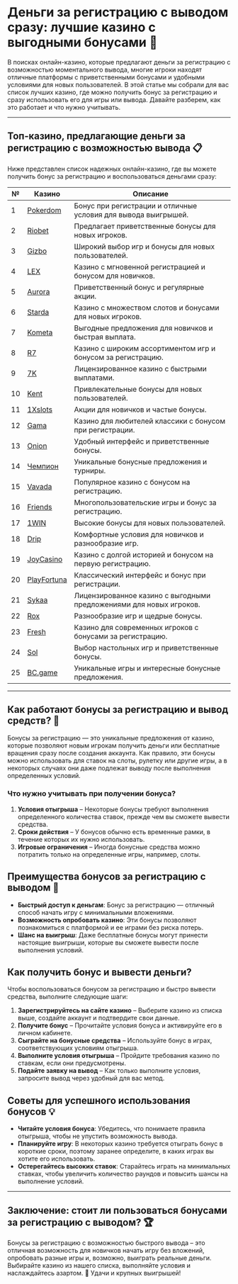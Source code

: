 # Деньги за регистрацию с выводом сразу: лучшие казино с выгодными бонусами 💸

В поисках онлайн-казино, которые предлагают деньги за регистрацию с возможностью моментального вывода, многие игроки находят отличные платформы с приветственными бонусами и удобными условиями для новых пользователей. В этой статье мы собрали для вас список лучших казино, где можно получить бонус за регистрацию и сразу использовать его для игры или вывода. Давайте разберем, как это работает и что нужно учитывать.

---

## Топ-казино, предлагающие деньги за регистрацию с возможностью вывода 📋

Ниже представлен список надежных онлайн-казино, где вы можете получить бонус за регистрацию и воспользоваться деньгами сразу:

| №  | Казино      | Описание                                                   |
|----|-------------|------------------------------------------------------------|
| 1  | [Pokerdom](https://brandplay.link/4k77v2yx) | Бонус при регистрации и отличные условия для вывода выигрышей. |
| 2  | [Riobet](https://brandplay.link/7xBLTPyj) | Предлагает приветственные бонусы для новых игроков. |
| 3  | [Gizbo](https://brandplay.link/bprXw4YV) | Широкий выбор игр и бонусы для новых пользователей. |
| 4  | [LEX](https://brandplay.link/zW4hdDFV) | Казино с мгновенной регистрацией и бонусом для новичков. |
| 5  | [Aurora](https://10trafic-stat2.com/click/668546556bcc6313411604bd/6766/13032/subaccount) | Приветственный бонус и регулярные акции. |
| 6  | [Starda](https://brandplay.link/fB7xwRFL) | Казино с множеством слотов и бонусами для новых игроков. |
| 7  | [Kometa](https://brandplay.link/8ZymQJV8) | Выгодные предложения для новичков и быстрая выплата. |
| 8  | [R7](https://brandplay.link/bMd3Yjsw) | Казино с широким ассортиментом игр и бонусом за регистрацию. |
| 9  | [7K](https://brandplay.link/BvQyFShp) | Лицензированное казино с быстрыми выплатами. |
| 10 | [Kent](https://brandplay.link/Fv2WP3js) | Привлекательные бонусы для новых пользователей. |
| 11 | [1Xslots](https://brandplay.link/hSB1khtr) | Акции для новичков и частые бонусы. |
| 12 | [Gama](https://brandplay.link/j6NMKsDz) | Казино для любителей классики с бонусом при регистрации. |
| 13 | [Onion](https://brandplay.link/zBGRVpQ9) | Удобный интерфейс и приветственные бонусы. |
| 14 | [Чемпион](https://temon-gter.cfd/go/lRq?p80412p304504pcc44t17455) | Уникальные бонусные предложения и турниры. |
| 15 | [Vavada](https://vavadapartner.pro/?promo=ea5c9275-6854-4505-94fc-95ab18221945-linkb2) | Популярное казино с бонусом на регистрацию. |
| 16 | [Friends](https://gofriends.vc/linkb2) | Многопользовательские игры и бонус за регистрацию. |
| 17 | [1WIN](https://brandplay.link/smXVpBbG) | Высокие бонусы для новых пользователей. |
| 18 | [Drip](https://drp-ircp01.com/c07e6a3db) | Комфортные условия для новичков и разнообразие игр. |
| 19 | [JoyCasino](https://rpc30.call2me.pro/?/ru/registration?apkpop=0&partner=p24970p3291217pc98f) | Казино с долгой историей и бонусом на первую регистрацию. |
| 20 | [PlayFortuna](https://fortunapromo.net/alt/playfortuna/registration?0dc4a9362a71feb7e3f165fb8e766f70) | Классический интерфейс и бонус при регистрации. |
| 21 | [Sykaa](https://s-two-way.com/?source=linkb2&pid=30697) | Лицензированное казино с выгодными предложениями для новых игроков. |
| 22 | [Rox](https://rox-pvwfpjgcxe.com/cb1ee18a5) | Разнообразие игр и щедрые бонусы. |
| 23 | [Fresh](https://fresh-eumwkxwao.com/c3f7b485d) | Казино для современных игроков с бонусами за регистрацию. |
| 24 | [Sol](https://sol-mmtdzfbaco.com/cb2415bca) | Выбор настольных игр и приветственные бонусы. |
| 25 | [BC.game](https://partnerbcgame.com/dcc53d441) | Уникальные игры и интересные бонусные предложения. |

---

## Как работают бонусы за регистрацию и вывод средств? 🎁

Бонусы за регистрацию — это уникальные предложения от казино, которые позволяют новым игрокам получить деньги или бесплатные вращения сразу после создания аккаунта. Как правило, эти бонусы можно использовать для ставок на слоты, рулетку или другие игры, а в некоторых случаях они даже подлежат выводу после выполнения определенных условий.

### Что нужно учитывать при получении бонуса?

1. **Условия отыгрыша** – Некоторые бонусы требуют выполнения определенного количества ставок, прежде чем вы сможете вывести средства.
2. **Сроки действия** – У бонусов обычно есть временные рамки, в течение которых их нужно использовать.
3. **Игровые ограничения** – Иногда бонусные средства можно потратить только на определенные игры, например, слоты.

## Преимущества бонусов за регистрацию с выводом 💸

- **Быстрый доступ к деньгам**: Бонус за регистрацию — отличный способ начать игру с минимальными вложениями.
- **Возможность опробовать казино**: Эти бонусы позволяют познакомиться с платформой и ее играми без риска потерь.
- **Шанс на выигрыш**: Даже бесплатные бонусы могут принести настоящие выигрыши, которые вы сможете вывести после выполнения условий.

## Как получить бонус и вывести деньги?

Чтобы воспользоваться бонусом за регистрацию и быстро вывести средства, выполните следующие шаги:

1. **Зарегистрируйтесь на сайте казино** – Выберите казино из списка выше, создайте аккаунт и подтвердите свои данные.
2. **Получите бонус** – Прочитайте условия бонуса и активируйте его в личном кабинете.
3. **Сыграйте на бонусные средства** – Используйте бонус в играх, соответствующих условиям отыгрыша.
4. **Выполните условия отыгрыша** – Пройдите требования казино по ставкам, если они предусмотрены.
5. **Подайте заявку на вывод** – Как только выполните условия, запросите вывод через удобный для вас метод.

## Советы для успешного использования бонусов 💡

- **Читайте условия бонуса**: Убедитесь, что понимаете правила отыгрыша, чтобы не упустить возможность вывода.
- **Планируйте игру**: В некоторых казино требуется отыграть бонус в короткие сроки, поэтому заранее определите, в каких играх вы хотите его использовать.
- **Остерегайтесь высоких ставок**: Старайтесь играть на минимальных ставках, чтобы увеличить количество раундов и повысить шансы на выполнение условий.

---

## Заключение: стоит ли пользоваться бонусами за регистрацию с выводом? 🏆

Бонусы за регистрацию с возможностью быстрого вывода – это отличная возможность для новичков начать игру без вложений, опробовать разные игры и, возможно, выиграть реальные деньги. Выбирайте казино из нашего списка, выполняйте условия и наслаждайтесь азартом. 💸 Удачи и крупных выигрышей!

